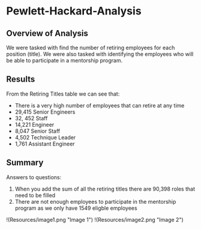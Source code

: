 # Pewlett-Hackard-Analysis

## Overview of Analysis
We were tasked with find the number of retiring employees for each position 
(title). We were also tasked with identifying the employees who will be able to 
participate in a mentorship program. 

## Results
From the Retiring Titles table we can see that:
* There is a very high number of employees that can retire at any time
* 29,415 Senior Engineers
* 32, 452 Staff 
* 14,221 Engineer
* 8,047 Senior Staff
* 4,502 Technique Leader
* 1,761 Assistant Engineer

## Summary
Answers to questions:
1. When you add the sum of all the retiring titles there are 90,398 roles that
need to be filled
1. There are not enough employees to participate in the mentorship program as we
only have 1549 eligble employees


!(Resources/image1.png "Image 1")
!(Resources/image2.png "Image 2")

